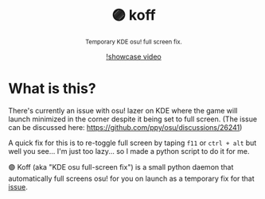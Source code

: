 <div align="center">

  # 🟣 koff

  <sub>Temporary KDE osu! full screen fix.</sub>

  [!showcase video](https://github.com/THEGOLDENPRO/kde-osu-fullscreen-fix/assets/66202304/5e65223a-c01f-4cf6-a2ec-451777e910f0)

</div>

# What is this?
There's currently an issue with osu! lazer on KDE where the game will launch minimized in the corner despite it being set to full screen. (The issue can be discussed here: https://github.com/ppy/osu/discussions/26241)

A quick fix for this is to re-toggle full screen by taping ``f11`` or ``ctrl + alt`` but well you see... I'm just too lazy... so I made a python script to do it for me.

🟣 Koff (aka "KDE osu full-screen fix") is a small python daemon that automatically full screens osu! for you on launch as a temporary fix for that [issue](https://github.com/ppy/osu/discussions/26241).
